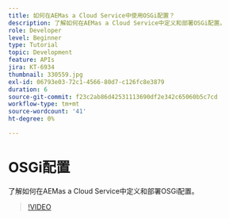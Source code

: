 ```yaml
---
title: 如何在AEMas a Cloud Service中使用OSGi配置？
description: 了解如何在AEMas a Cloud Service中定义和部署OSGi配置。
role: Developer
level: Beginner
type: Tutorial
topic: Development
feature: APIs
jira: KT-6934
thumbnail: 330559.jpg
exl-id: 06793e03-72c1-4566-80d7-c126fc8e3879
duration: 6
source-git-commit: f23c2ab86d42531113690df2e342c65060b5c7cd
workflow-type: tm+mt
source-wordcount: '41'
ht-degree: 0%

---
```


# OSGi配置

了解如何在AEMas a Cloud Service中定义和部署OSGi配置。

>[!VIDEO](https://video.tv.adobe.com/v/330559?quality=12&learn=on)
